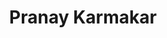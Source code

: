 ---
layout: people-layout
title: Pranay Karmakar
designation: Researcher
email: pranay@fieldsofview.in
description: Pranay is a designer and architect (since 2020), an urban planner (since 2023), but mostly he is an artist and curious person (since ever). He thinks asking valid question is the first step to bring any change in policy, social, urban development. He justifies his argument and policy questions through data analysis and modelling.
img: pranay.png
category: team
ide: pranay
permalink: /team/pranay/
---
